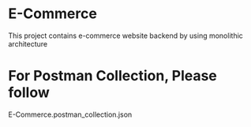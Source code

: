 # E-Commerce
This project contains e-commerce website backend by using monolithic architecture


# For Postman Collection, Please follow 
E-Commerce.postman_collection.json
